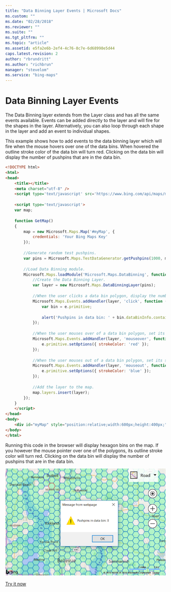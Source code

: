 ```yaml
---
title: "Data Binning Layer Events | Microsoft Docs"
ms.custom: ""
ms.date: "02/28/2018"
ms.reviewer: ""
ms.suite: ""
ms.tgt_pltfrm: ""
ms.topic: "article"
ms.assetid: e5fa2e6b-2ef4-4c76-8c7e-6d68998e5d44
caps.latest.revision: 2
author: "rbrundritt"
ms.author: "richbrun"
manager: "stevelom"
ms.service: "bing-maps"
---
```

# Data Binning Layer Events

The Data Binning layer extends from the Layer class and has all the same events available. Events can be added directly to the layer and will fire for the shapes in the layer. Alternatively, you can also loop through each shape in the layer and add an event to individual shapes.

This example shows how to add events to the data binning layer which will fire when the mouse hovers over one of the data bins. When hovered the outline stroke color of the data bin will turn red. Clicking on the data bin will display the number of pushpins that are in the data bin.

```html
<!DOCTYPE html>
<html>
<head>
    <title></title>
    <meta charset="utf-8" />
    <script type='text/javascript' src='https://www.bing.com/api/maps/mapcontrol?callback=GetMap' async defer></script>

    <script type='text/javascript'>
    var map;

    function GetMap()
    {
        map = new Microsoft.Maps.Map('#myMap', {
            credentials: 'Your Bing Maps Key'
        });

        //Generate random test pushpins. 
        var pins = Microsoft.Maps.TestDataGenerator.getPushpins(1000, map.getBounds());

        //Load Data Binning module.
        Microsoft.Maps.loadModule('Microsoft.Maps.DataBinning', function () {
            //Create the Data Binning Layer.
            var layer = new Microsoft.Maps.DataBinningLayer(pins);

            //When the user clicks a data bin polygon, display the number of pushpins in the data bin.
            Microsoft.Maps.Events.addHandler(layer, 'click', function (e) {
                var bin = e.primitive;

                alert('Pushpins in data bin: ' + bin.dataBinInfo.containedPushpins.length);
            });

            //When the user mouses over of a data bin polygon, set its stroke color to red.
            Microsoft.Maps.Events.addHandler(layer, 'mouseover', function (e) {
                e.primitive.setOptions({ strokeColor: 'red' });
            });

            //When the user mouses out of a data bin polygon, set its stroke color to blue.
            Microsoft.Maps.Events.addHandler(layer, 'mouseout', function (e) {
                e.primitive.setOptions({ strokeColor: 'blue' });
            });

            //Add the layer to the map.
            map.layers.insert(layer);
        });
    }
    </script>
</head>
<body>
    <div id="myMap" style="position:relative;width:600px;height:400px;"></div>
</body>
</html>
```

Running this code in the browser will display hexagon bins on the map. If you however the mouse pointer over one of the polygons, its outline stroke color will turn red. Clicking on the data bin will display the number of pushpins that are in the data bin.

![BMV8_DataBinning_Events](../../media/bmv8-databinning-events.png)
 
[Try it now](https://www.bing.com/api/maps/sdk/mapcontrol/isdk#basicBinningWithEvents+JS)

